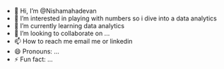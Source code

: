 - 👋 Hi, I’m @Nishamahadevan
- 👀 I’m interested in playing with numbers so i dive into a data analytics
- 🌱 I’m currently learning data analytics
- 💞️ I’m looking to collaborate on ...
- 📫 How to reach me email me or linkedin
- 😄 Pronouns: ...
- ⚡ Fun fact: ...

<!---
Nishamahadevan/Nishamahadevan is a ✨ special ✨ repository because its `README.md` (this file) appears on your GitHub profile.
You can click the Preview link to take a look at your changes.
--->
